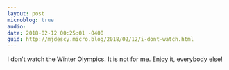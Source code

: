 ```yaml
---
layout: post
microblog: true
audio: 
date: 2018-02-12 00:25:01 -0400
guid: http://mjdescy.micro.blog/2018/02/12/i-dont-watch.html
---
```

I don't watch the Winter Olympics. It is not for me. Enjoy it, everybody else!
